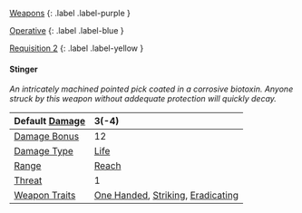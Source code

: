 
[Weapons](Game/Weapons-List)
{: .label .label-purple }

[Operative](Game/Operative)
{: .label .label-blue }

[Requisition 2](Game/Deployment#Requisition)
{: .label .label-yellow }
#### Stinger
*An intricately machined pointed pick coated in a corrosive biotoxin. Anyone struck by this weapon without addequate protection will quickly decay.*

| Default [Damage](Core/Weapons#Calculating%20Damage) | 3(-4) |
| :--- | :--- |
| [Damage Bonus](Game/Core/Weapons#Damage%20Bonus) | 12 |
| [Damage Type](Core/Weapons#Damage%20Type) | [Life](Game/Core/Injury#Life) |
| [Range](Core/Weapons#Range) | [Reach](Game/Core/Movement#Reach) |
| [Threat](Core/Weapons#Threat) | 1 |
| [Weapon Traits](Core/Weapon-Traits) | [One Handed](Game/Core/Weapon-Traits#One%20Handed), [Striking](Game/Core/Weapon-Traits#Striking), [Eradicating](Game/Core/Weapon-Traits#Eradicating) |
